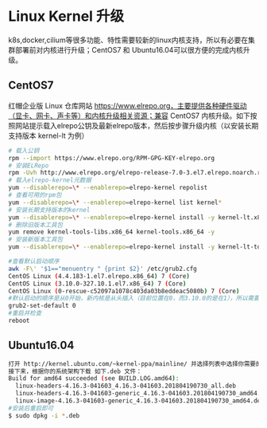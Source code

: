 # Linux Kernel 升级

k8s,docker,cilium等很多功能、特性需要较新的linux内核支持，所以有必要在集群部署前对内核进行升级；CentOS7 和 Ubuntu16.04可以很方便的完成内核升级。

## CentOS7

红帽企业版 Linux 仓库网站 https://www.elrepo.org，主要提供各种硬件驱动（显卡、网卡、声卡等）和内核升级相关资源；兼容 CentOS7 内核升级。如下按照网站提示载入elrepo公钥及最新elrepo版本，然后按步骤升级内核（以安装长期支持版本 kernel-lt 为例）

``` bash
# 载入公钥
rpm --import https://www.elrepo.org/RPM-GPG-KEY-elrepo.org
# 安装ELRepo
rpm -Uvh http://www.elrepo.org/elrepo-release-7.0-3.el7.elrepo.noarch.rpm
# 载入elrepo-kernel元数据
yum --disablerepo=\* --enablerepo=elrepo-kernel repolist
# 查看可用的rpm包
yum --disablerepo=\* --enablerepo=elrepo-kernel list kernel*
# 安装长期支持版本的kernel
yum --disablerepo=\* --enablerepo=elrepo-kernel install -y kernel-lt.x86_64
# 删除旧版本工具包
yum remove kernel-tools-libs.x86_64 kernel-tools.x86_64 -y
# 安装新版本工具包
yum --disablerepo=\* --enablerepo=elrepo-kernel install -y kernel-lt-tools.x86_64

#查看默认启动顺序
awk -F\' '$1=="menuentry " {print $2}' /etc/grub2.cfg  
CentOS Linux (4.4.183-1.el7.elrepo.x86_64) 7 (Core)  
CentOS Linux (3.10.0-327.10.1.el7.x86_64) 7 (Core)  
CentOS Linux (0-rescue-c52097a1078c403da03b8eddeac5080b) 7 (Core)
#默认启动的顺序是从0开始，新内核是从头插入（目前位置在0，而3.10.0的是在1），所以需要选择0。
grub2-set-default 0  
#重启并检查
reboot
```

## Ubuntu16.04

``` bash
打开 http://kernel.ubuntu.com/~kernel-ppa/mainline/ 并选择列表中选择你需要的版本（以4.16.3为例）。
接下来，根据你的系统架构下载 如下.deb 文件：
Build for amd64 succeeded (see BUILD.LOG.amd64):
  linux-headers-4.16.3-041603_4.16.3-041603.201804190730_all.deb
  linux-headers-4.16.3-041603-generic_4.16.3-041603.201804190730_amd64.deb
  linux-image-4.16.3-041603-generic_4.16.3-041603.201804190730_amd64.deb
#安装后重启即可
$ sudo dpkg -i *.deb
```
